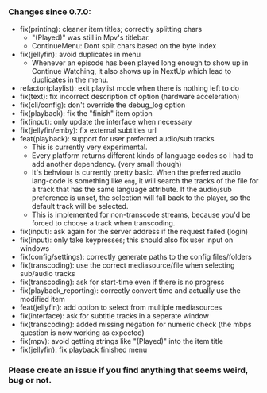 ### Changes since **0.7.0**:

* fix(printing): cleaner item titles; correctly splitting chars
  * "(Played)" was still in Mpv's titlebar.
  * ContinueMenu: Dont split chars based on the byte index
* fix(jellyfin): avoid duplicates in menu
  * Whenever an episode has been played long enough to show up in Continue Watching, it also shows up in NextUp which lead to duplicates in the menu.
* refactor(playlist): exit playlist mode when there is nothing left to do
* fix(text): fix incorrect description of option (hardware acceleration)
* fix(cli/config): don't override the debug_log option
* fix(playback): fix the "finish" item option
* fix(input): only update the interface when necessary
* fix(jellyfin/emby): fix external subtitles url
* feat(playback): support for user preferred audio/sub tracks
  * This is currently very experimental.
  * Every platform returns different kinds of language codes so I had to add another dependency. (very small though)
  * It's behviour is currently pretty basic. When the preferred audio lang-code is something like `eng`, it will search the tracks of the file for a track that has the same language attribute. If the audio/sub preference is unset, the selection will fall back to the player, so the default track will be selected.
  * This is implemented for non-transcode streams, because you'd be forced to choose a track when transcoding.
* fix(input): ask again for the server address if the request failed (login)
* fix(input): only take keypresses; this should also fix user input on windows
* fix(config/settings): correctly generate paths to the config files/folders
* fix(transcoding): use the correct mediasource/file when selecting sub/audio tracks
* fix(transcoding): ask for start-time even if there is no progress
* fix(playback_reporting): correctly convert time and actually use the  modified item
* feat(jellyfin): add option to select from multiple mediasources
* fix(interface): ask for subtitle tracks in a seperate window
* fix(transcoding): added missing negation for numeric check (the mbps question is now working as expected)
* fix(mpv): avoid getting strings like "(Played)" into the item title
* fix(jellyfin): fix playback finished menu

### **Please create an issue if you find anything that seems weird, bug or not.**

